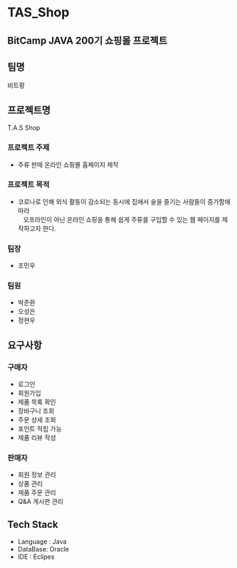 # TAS_Shop

## BitCamp JAVA 200기 쇼핑몰 프로젝트

## 팀명
   비트팡

## 프로젝트명 
   T.A.S Shop

### 프로젝트 주제 
- 주류 판매 온라인 쇼핑몰 홈페이지 제작

### 프로젝트 목적 
- 코로나로 인해 외식 활동이 감소되는 동시에 집에서 술을 즐기는 사람들이 증가함에 따라 <br>
&nbsp;&nbsp;&nbsp;오프라인이 아닌 온라인 쇼핑을 통해 쉽게 주류를 구입할 수 있는 웹 페이지를 제작하고자 한다. 

### 팀장
 - 조민우
 
 ### 팀원
 - 박준환
 - 오성은
 - 정현우
 
 ## 요구사항
 
 ### 구매자
 - 로그인
 - 회원가입
 - 제품 목록 확인
 - 장바구니 조회
 - 주문 상세 조회
 - 포인트 적립 가능
 - 제품 리뷰 작성
 
 ### 판매자
 - 회원 정보 관리
 - 상품 관리
 - 제품 주문 관리
 - Q&A 게시판 관리

## Tech Stack
- Language : Java
- DataBase: Oracle
- IDE : Eclipes
 
